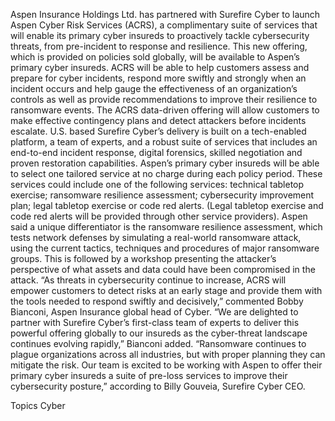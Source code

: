 Aspen Insurance Holdings Ltd. has partnered with Surefire Cyber to launch Aspen Cyber Risk Services (ACRS), a complimentary suite of services that will enable its primary cyber insureds to proactively tackle cybersecurity threats, from pre-incident to response and resilience.
This new offering, which is provided on policies sold globally, will be available to Aspen’s primary cyber insureds.
ACRS will be able to help customers assess and prepare for cyber incidents, respond more swiftly and strongly when an incident occurs and help gauge the effectiveness of an organization’s controls as well as provide recommendations to improve their resilience to ransomware events. The ACRS data-driven offering will allow customers to make effective contingency plans and detect attackers before incidents escalate.
U.S. based Surefire Cyber’s delivery is built on a tech-enabled platform, a team of experts, and a robust suite of services that includes an end-to-end incident response, digital forensics, skilled negotiation and proven restoration capabilities.
Aspen’s primary cyber insureds will be able to select one tailored service at no charge during each policy period. These services could include one of the following services: technical tabletop exercise; ransomware resilience assessment; cybersecurity improvement plan; legal tabletop exercise or code red alerts. (Legal tabletop exercise and code red alerts will be provided through other service providers).
Aspen said a unique differentiator is the ransomware resilience assessment, which tests network defenses by simulating a real-world ransomware attack, using the current tactics, techniques and procedures of major ransomware groups. This is followed by a workshop presenting the attacker’s perspective of what assets and data could have been compromised in the attack.
“As threats in cybersecurity continue to increase, ACRS will empower customers to detect risks at an early stage and provide them with the tools needed to respond swiftly and decisively,” commented Bobby Bianconi, Aspen Insurance global head of Cyber.
“We are delighted to partner with Surefire Cyber’s first-class team of experts to deliver this powerful offering globally to our insureds as the cyber-threat landscape continues evolving rapidly,” Bianconi added.
“Ransomware continues to plague organizations across all industries, but with proper planning they can mitigate the risk. Our team is excited to be working with Aspen to offer their primary cyber insureds a suite of pre-loss services to improve their cybersecurity posture,” according to Billy Gouveia, Surefire Cyber CEO.

Topics
Cyber
